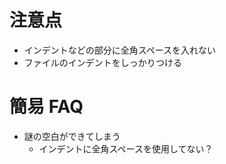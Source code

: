 # 注意点

-   インデントなどの部分に全角スペースを入れない
-   ファイルのインデントをしっかりつける

# 簡易 FAQ

-   謎の空白ができてしまう
    -   インデントに全角スペースを使用してない？
